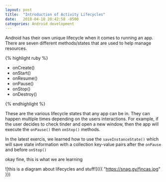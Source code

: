 ```yaml
---
layout: post
title:  "Introduction of Activity Lifecycles"
date:   2018-04-18 20:42:58 -0500
categories: Android development
---
```


Android has their own unique lifecycle when it comes to running an app. There are seven different methods/states that are used to help manage resources. 


{% highlight ruby %}


- onCreate()
- onStart()
- onResume()
- onPause()
- onStop()
- onDestroy()

{% endhighlight %}


These are the various lifecycle states that any app can be in. They can happen multiple times depending on the users interactions. For example, if the user decides to check tinder and open a new window, then the app will execute the `onPause()` then `onStop()` methods.  

In the latest exercis, we learned how to use the `saveInstanceState()` which will save state information with a collection key-value pairs after the `onPause` and before `onStop()` 

okay fine, this is what we are learning

![this is a diagram about lifecycles and stuff!]({{ "https://snag.gy/fjncas.jpg" }})

